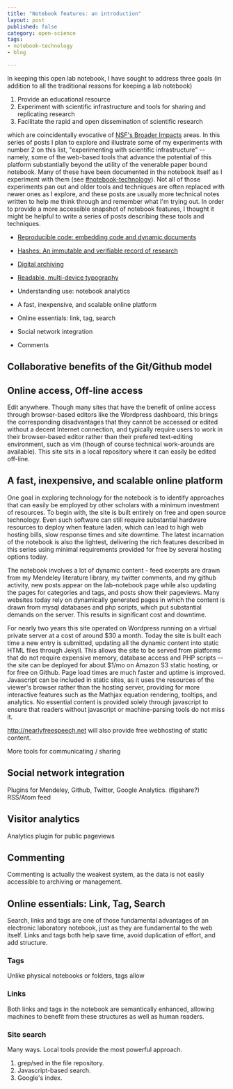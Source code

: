 ```yaml
---
title: "Notebook features: an introduction"
layout: post
published: false
category: open-science
tags: 
- notebook-technology
- blog

---
```



In keeping this open lab notebook, I have sought to address three goals
(in addition to all the traditional reasons for keeping a lab notebook)

1. Provide an educational resource 
2. Experiment with scientific infrastructure and tools for sharing and replicating research
3. Facilitate the rapid and open dissemination of scientific research

which are coincidentally evocative of [NSF's Broader
Impacts](http://www.nsf.gov/pubs/2007/nsf07046/nsf07046.jsp) areas.
In this series of posts I plan to explore and illustrate some of
my experiments with number 2 on this list, "experimenting with
scientific infrastructure" -- namely, some of the web-based tools
that advance the potential of this platform substantially beyond the
utility of the venerable paper bound notebook.  Many of these have
been documented in the notebook itself as I experiment with them (see
[#notebook-technology](http://www.carlboettiger.info/tags.html#notebook-technology)).
Not all of those experiments pan out and older tools and techniques
are often replaced with newer ones as I explore, and these posts are
usually more technical notes written to help me think through and remember
what I'm trying out.  In order to provide a more accessible snapshot of
notebook features, I thought it might be helpful to write a series of
posts describing these tools and techniques.


* [Reproducible code: embedding code and dynamic documents]()
* [Hashes: An immutable and verifiable record of research]()

* [Digital archiving]()
* [Readable, multi-device typography]()

* Understanding use: notebook analytics

* A fast, inexpensive, and scalable online platform 
* Online essentials: link, tag, search

* Social network integration
* Comments


Collaborative benefits of the Git/Github model
----------------------------------------------

Online access, Off-line access 
-----------------------------

Edit anywhere.  Though many sites that have the benefit of online access
through browser-based editors like the Wordpress dashboard, this brings
the corresponding disadvantages that they cannot be accessed or edited
without a decent Internet connection, and typically require users to work
in their browser-based editor rather than their prefered text-editing
environment, such as vim (though of course technical work-arounds are
available).  This site sits in a local repository where it can easily
be edited off-line.


A fast, inexpensive, and scalable online platform 
-------------------------------------------------

One goal in exploring technology for the notebook is to identify
approaches that can easily be employed by other scholars with a minimum
investment of resources.  To begin with, the site is built entirely on
free and open source technology.  Even such software can still require
substantial hardware resources to deploy when feature laden, which can
lead to high web hosting bills, slow response times and site downtime.
The latest incarnation of the notebook is also the lightest, delivering
the rich features described in this series using minimal requirements
provided for free by several hosting options today.

The notebook involves a lot of dynamic content - feed excerpts are drawn
from my Mendeley literature library, my twitter comments, and my github
activity, new posts appear on the lab-notebook page while also updating
the pages for categories and tags, and posts show their pageviews.  Many
websites today rely on dynamically generated pages in which the content
is drawn from mysql databases and php scripts, which put substantial
demands on the server.  This results in significant cost and downtime.

For nearly two years this site operated on Wordpress running on a virtual
private server at a cost of around $30 a month.  Today the site is built
each time a new entry is submitted, updating all the dynamic content into
static HTML files through Jekyll.  This allows the site to be served from
platforms that do not require expensive memory, database access and PHP
scripts -- the site can be deployed for about $1/mo on Amazon S3 static
hosting, or for free on Github. Page load times are much faster and uptime
is improved.  Javascript can be included in static sites, as it uses
the resources of the viewer's browser rather than the hosting server,
providing for more interactive features such as the Mathjax equation
rendering, tooltips, and analytics.  No essential content is provided
solely through javascript to ensure that readers without javascript or
machine-parsing tools do not miss it.

http://nearlyfreespeech.net will also provide free webhosting of static content.

More tools for communicating / sharing


Social network integration 
--------------------------

Plugins for Mendeley, Github, Twitter, Google Analytics. (figshare?)  
RSS/Atom feed 




Visitor analytics 
-----------------

Analytics plugin for public pageviews


Commenting 
----------

Commenting is actually the weakest system, as the data is not easily
accessible to archiving or management.






Online essentials: Link, Tag, Search
------------------------------------

Search, links and tags are one of those fundamental advantages
of an electronic laboratory notebook, just as they are fundamental to
the web itself.  Links and tags both help save time, avoid duplication of effort, and
add structure.

### Tags

Unlike physical notebooks or folders, tags allow

### Links

Both links and tags in the notebook are semantically enhanced, allowing
machines to benefit from these structures as well as human readers.


### Site search 

Many ways.  Local tools provide the most powerful approach.

1. grep/sed in the file repository.  
2. Javascript-based search.
3. Google's index.





